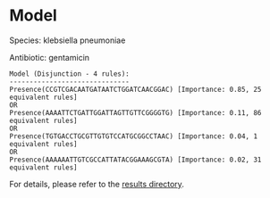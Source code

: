
# Model

Species: klebsiella pneumoniae

Antibiotic: gentamicin

```
Model (Disjunction - 4 rules):
------------------------------
Presence(CCGTCGACAATGATAATCTGGATCAACGGAC) [Importance: 0.85, 25 equivalent rules]
OR
Presence(AAAATTCTGATTGGATTAGTTGTTCGGGGTG) [Importance: 0.11, 86 equivalent rules]
OR
Presence(TGTGACCTGCGTTGTGTCCATGCGGCCTAAC) [Importance: 0.04, 1 equivalent rules]
OR
Presence(AAAAAATTGTCGCCATTATACGGAAAGCGTA) [Importance: 0.02, 31 equivalent rules]

```

For details, please refer to the [results directory](../../../../../results/scm_b/klebsiella%20pneumoniae/gentamicin/repeat_2/).

